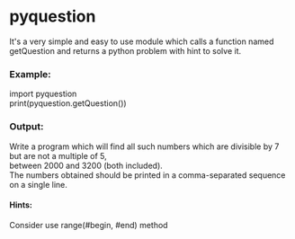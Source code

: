 
# pyquestion
 
 It's a very simple and easy to use module which calls a function named getQuestion and returns a python problem with hint to solve it.
### Example: 
 import pyquestion<br/>
 print(pyquestion.getQuestion())
### Output:
 Write a program which will find all such numbers which are divisible by 7 but are not a multiple of 5,<br/>
 between 2000 and 3200 (both included).<br/>
 The numbers obtained should be printed in a comma-separated sequence on a single line.

#### Hints: 
 Consider use range(#begin, #end) method
